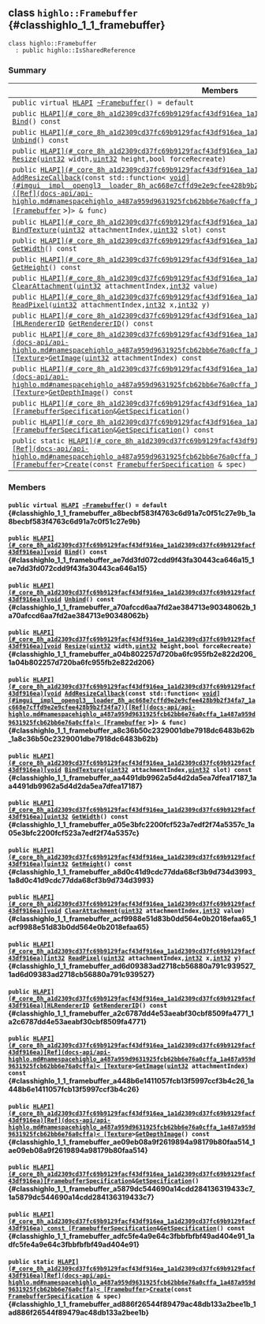 ## class `highlo::Framebuffer` {#classhighlo_1_1_framebuffer}

```
class highlo::Framebuffer
  : public highlo::IsSharedReference
```

### Summary

 Members                        | Descriptions                                
--------------------------------|---------------------------------------------
`public virtual `[`HLAPI`](#_core_8h_a1d2309cd37fc69b9129facf43df916ea_1a1d2309cd37fc69b9129facf43df916ea)` `[`~Framebuffer`](#classhighlo_1_1_framebuffer_a8becbf583f4763c6d91a7c0f51c27e9b_1a8becbf583f4763c6d91a7c0f51c27e9b)`() = default` | 
`public `[`HLAPI](#_core_8h_a1d2309cd37fc69b9129facf43df916ea_1a1d2309cd37fc69b9129facf43df916ea)[void`](#imgui__impl__opengl3__loader_8h_ac668e7cffd9e2e9cfee428b9b2f34fa7_1ac668e7cffd9e2e9cfee428b9b2f34fa7)` `[`Bind`](#classhighlo_1_1_framebuffer_ae7dd3fd072cdd9f43fa30443ca646a15_1ae7dd3fd072cdd9f43fa30443ca646a15)`() const` | 
`public `[`HLAPI](#_core_8h_a1d2309cd37fc69b9129facf43df916ea_1a1d2309cd37fc69b9129facf43df916ea)[void`](#imgui__impl__opengl3__loader_8h_ac668e7cffd9e2e9cfee428b9b2f34fa7_1ac668e7cffd9e2e9cfee428b9b2f34fa7)` `[`Unbind`](#classhighlo_1_1_framebuffer_a70afccd6aa7fd2ae384713e90348062b_1a70afccd6aa7fd2ae384713e90348062b)`() const` | 
`public `[`HLAPI](#_core_8h_a1d2309cd37fc69b9129facf43df916ea_1a1d2309cd37fc69b9129facf43df916ea)[void`](#imgui__impl__opengl3__loader_8h_ac668e7cffd9e2e9cfee428b9b2f34fa7_1ac668e7cffd9e2e9cfee428b9b2f34fa7)` `[`Resize`](#classhighlo_1_1_framebuffer_a04b802257d720ba6fc955fb2e822d206_1a04b802257d720ba6fc955fb2e822d206)`(`[`uint32`](#_base_types_8h_a1134b580f8da4de94ca6b1de4d37975e_1a1134b580f8da4de94ca6b1de4d37975e)` width,`[`uint32`](#_base_types_8h_a1134b580f8da4de94ca6b1de4d37975e_1a1134b580f8da4de94ca6b1de4d37975e)` height,bool forceRecreate)` | 
`public `[`HLAPI](#_core_8h_a1d2309cd37fc69b9129facf43df916ea_1a1d2309cd37fc69b9129facf43df916ea)[void`](#imgui__impl__opengl3__loader_8h_ac668e7cffd9e2e9cfee428b9b2f34fa7_1ac668e7cffd9e2e9cfee428b9b2f34fa7)` `[`AddResizeCallback`](#classhighlo_1_1_framebuffer_a8c36b50c2329001dbe7918dc6483b62b_1a8c36b50c2329001dbe7918dc6483b62b)`(const std::function< `[`void](#imgui__impl__opengl3__loader_8h_ac668e7cffd9e2e9cfee428b9b2f34fa7_1ac668e7cffd9e2e9cfee428b9b2f34fa7)([Ref](docs-api/api-highlo.md#namespacehighlo_a487a959d9631925fcb62bb6e76a0cffa_1a487a959d9631925fcb62bb6e76a0cffa)< [Framebuffer`](#classhighlo_1_1_framebuffer) >)`> & func)` | 
`public `[`HLAPI](#_core_8h_a1d2309cd37fc69b9129facf43df916ea_1a1d2309cd37fc69b9129facf43df916ea)[void`](#imgui__impl__opengl3__loader_8h_ac668e7cffd9e2e9cfee428b9b2f34fa7_1ac668e7cffd9e2e9cfee428b9b2f34fa7)` `[`BindTexture`](#classhighlo_1_1_framebuffer_aa4491db9962a5d4d2da5ea7dfea17187_1aa4491db9962a5d4d2da5ea7dfea17187)`(`[`uint32`](#_base_types_8h_a1134b580f8da4de94ca6b1de4d37975e_1a1134b580f8da4de94ca6b1de4d37975e)` attachmentIndex,`[`uint32`](#_base_types_8h_a1134b580f8da4de94ca6b1de4d37975e_1a1134b580f8da4de94ca6b1de4d37975e)` slot) const` | 
`public `[`HLAPI](#_core_8h_a1d2309cd37fc69b9129facf43df916ea_1a1d2309cd37fc69b9129facf43df916ea)[uint32`](#_base_types_8h_a1134b580f8da4de94ca6b1de4d37975e_1a1134b580f8da4de94ca6b1de4d37975e)` `[`GetWidth`](#classhighlo_1_1_framebuffer_a05e3bfc2200fcf523a7edf2f74a5357c_1a05e3bfc2200fcf523a7edf2f74a5357c)`() const` | 
`public `[`HLAPI](#_core_8h_a1d2309cd37fc69b9129facf43df916ea_1a1d2309cd37fc69b9129facf43df916ea)[uint32`](#_base_types_8h_a1134b580f8da4de94ca6b1de4d37975e_1a1134b580f8da4de94ca6b1de4d37975e)` `[`GetHeight`](#classhighlo_1_1_framebuffer_a8d0c41d9cdc77dda68cf3b9d734d3993_1a8d0c41d9cdc77dda68cf3b9d734d3993)`() const` | 
`public `[`HLAPI](#_core_8h_a1d2309cd37fc69b9129facf43df916ea_1a1d2309cd37fc69b9129facf43df916ea)[void`](#imgui__impl__opengl3__loader_8h_ac668e7cffd9e2e9cfee428b9b2f34fa7_1ac668e7cffd9e2e9cfee428b9b2f34fa7)` `[`ClearAttachment`](#classhighlo_1_1_framebuffer_acf9988e51d83b0dd564e0b2018efaa65_1acf9988e51d83b0dd564e0b2018efaa65)`(`[`uint32`](#_base_types_8h_a1134b580f8da4de94ca6b1de4d37975e_1a1134b580f8da4de94ca6b1de4d37975e)` attachmentIndex,`[`int32`](#_base_types_8h_a43d43196463bde49cb067f5c20ab8481_1a43d43196463bde49cb067f5c20ab8481)` value)` | 
`public `[`HLAPI](#_core_8h_a1d2309cd37fc69b9129facf43df916ea_1a1d2309cd37fc69b9129facf43df916ea)[int32`](#_base_types_8h_a43d43196463bde49cb067f5c20ab8481_1a43d43196463bde49cb067f5c20ab8481)` `[`ReadPixel`](#classhighlo_1_1_framebuffer_ad6d09383ad2718cb56880a791c939527_1ad6d09383ad2718cb56880a791c939527)`(`[`uint32`](#_base_types_8h_a1134b580f8da4de94ca6b1de4d37975e_1a1134b580f8da4de94ca6b1de4d37975e)` attachmentIndex,`[`int32`](#_base_types_8h_a43d43196463bde49cb067f5c20ab8481_1a43d43196463bde49cb067f5c20ab8481)` x,`[`int32`](#_base_types_8h_a43d43196463bde49cb067f5c20ab8481_1a43d43196463bde49cb067f5c20ab8481)` y)` | 
`public `[`HLAPI](#_core_8h_a1d2309cd37fc69b9129facf43df916ea_1a1d2309cd37fc69b9129facf43df916ea)[HLRendererID`](#_core_8h_a64678224f8e9a09b55c60e7a9e5998e0_1a64678224f8e9a09b55c60e7a9e5998e0)` `[`GetRendererID`](#classhighlo_1_1_framebuffer_a2c6787dd4e53aeabf30cbf8509fa4771_1a2c6787dd4e53aeabf30cbf8509fa4771)`() const` | 
`public `[`HLAPI](#_core_8h_a1d2309cd37fc69b9129facf43df916ea_1a1d2309cd37fc69b9129facf43df916ea)[Ref](docs-api/api-highlo.md#namespacehighlo_a487a959d9631925fcb62bb6e76a0cffa_1a487a959d9631925fcb62bb6e76a0cffa)< [Texture`](docs-api/api-highlo--Texture.md#classhighlo_1_1_texture)` > `[`GetImage`](#classhighlo_1_1_framebuffer_a448b6e1411057fcb13f5997ccf3b4c26_1a448b6e1411057fcb13f5997ccf3b4c26)`(`[`uint32`](#_base_types_8h_a1134b580f8da4de94ca6b1de4d37975e_1a1134b580f8da4de94ca6b1de4d37975e)` attachmentIndex) const` | 
`public `[`HLAPI](#_core_8h_a1d2309cd37fc69b9129facf43df916ea_1a1d2309cd37fc69b9129facf43df916ea)[Ref](docs-api/api-highlo.md#namespacehighlo_a487a959d9631925fcb62bb6e76a0cffa_1a487a959d9631925fcb62bb6e76a0cffa)< [Texture`](docs-api/api-highlo--Texture.md#classhighlo_1_1_texture)` > `[`GetDepthImage`](#classhighlo_1_1_framebuffer_ae09eb08a9f2619894a98179b80faa514_1ae09eb08a9f2619894a98179b80faa514)`() const` | 
`public `[`HLAPI](#_core_8h_a1d2309cd37fc69b9129facf43df916ea_1a1d2309cd37fc69b9129facf43df916ea)[FramebufferSpecification`](docs-api/api-highlo--FramebufferSpecification.md#structhighlo_1_1_framebuffer_specification)` & `[`GetSpecification`](#classhighlo_1_1_framebuffer_a5879dc544690a14cdd284136319433c7_1a5879dc544690a14cdd284136319433c7)`()` | 
`public `[`HLAPI](#_core_8h_a1d2309cd37fc69b9129facf43df916ea_1a1d2309cd37fc69b9129facf43df916ea) const [FramebufferSpecification`](docs-api/api-highlo--FramebufferSpecification.md#structhighlo_1_1_framebuffer_specification)` & `[`GetSpecification`](#classhighlo_1_1_framebuffer_adfc5fe4a9e64c3fbbfbfbf49ad404e91_1adfc5fe4a9e64c3fbbfbfbf49ad404e91)`() const` | 
`public static `[`HLAPI](#_core_8h_a1d2309cd37fc69b9129facf43df916ea_1a1d2309cd37fc69b9129facf43df916ea)[Ref](docs-api/api-highlo.md#namespacehighlo_a487a959d9631925fcb62bb6e76a0cffa_1a487a959d9631925fcb62bb6e76a0cffa)< [Framebuffer`](#classhighlo_1_1_framebuffer)` > `[`Create`](#classhighlo_1_1_framebuffer_ad886f26544f89479ac48db133a2bee1b_1ad886f26544f89479ac48db133a2bee1b)`(const `[`FramebufferSpecification`](docs-api/api-highlo--FramebufferSpecification.md#structhighlo_1_1_framebuffer_specification)` & spec)` | 

### Members

#### `public virtual `[`HLAPI`](#_core_8h_a1d2309cd37fc69b9129facf43df916ea_1a1d2309cd37fc69b9129facf43df916ea)` `[`~Framebuffer`](#classhighlo_1_1_framebuffer_a8becbf583f4763c6d91a7c0f51c27e9b_1a8becbf583f4763c6d91a7c0f51c27e9b)`() = default` {#classhighlo_1_1_framebuffer_a8becbf583f4763c6d91a7c0f51c27e9b_1a8becbf583f4763c6d91a7c0f51c27e9b}

#### `public `[`HLAPI](#_core_8h_a1d2309cd37fc69b9129facf43df916ea_1a1d2309cd37fc69b9129facf43df916ea)[void`](#imgui__impl__opengl3__loader_8h_ac668e7cffd9e2e9cfee428b9b2f34fa7_1ac668e7cffd9e2e9cfee428b9b2f34fa7)` `[`Bind`](#classhighlo_1_1_framebuffer_ae7dd3fd072cdd9f43fa30443ca646a15_1ae7dd3fd072cdd9f43fa30443ca646a15)`() const` {#classhighlo_1_1_framebuffer_ae7dd3fd072cdd9f43fa30443ca646a15_1ae7dd3fd072cdd9f43fa30443ca646a15}

#### `public `[`HLAPI](#_core_8h_a1d2309cd37fc69b9129facf43df916ea_1a1d2309cd37fc69b9129facf43df916ea)[void`](#imgui__impl__opengl3__loader_8h_ac668e7cffd9e2e9cfee428b9b2f34fa7_1ac668e7cffd9e2e9cfee428b9b2f34fa7)` `[`Unbind`](#classhighlo_1_1_framebuffer_a70afccd6aa7fd2ae384713e90348062b_1a70afccd6aa7fd2ae384713e90348062b)`() const` {#classhighlo_1_1_framebuffer_a70afccd6aa7fd2ae384713e90348062b_1a70afccd6aa7fd2ae384713e90348062b}

#### `public `[`HLAPI](#_core_8h_a1d2309cd37fc69b9129facf43df916ea_1a1d2309cd37fc69b9129facf43df916ea)[void`](#imgui__impl__opengl3__loader_8h_ac668e7cffd9e2e9cfee428b9b2f34fa7_1ac668e7cffd9e2e9cfee428b9b2f34fa7)` `[`Resize`](#classhighlo_1_1_framebuffer_a04b802257d720ba6fc955fb2e822d206_1a04b802257d720ba6fc955fb2e822d206)`(`[`uint32`](#_base_types_8h_a1134b580f8da4de94ca6b1de4d37975e_1a1134b580f8da4de94ca6b1de4d37975e)` width,`[`uint32`](#_base_types_8h_a1134b580f8da4de94ca6b1de4d37975e_1a1134b580f8da4de94ca6b1de4d37975e)` height,bool forceRecreate)` {#classhighlo_1_1_framebuffer_a04b802257d720ba6fc955fb2e822d206_1a04b802257d720ba6fc955fb2e822d206}

#### `public `[`HLAPI](#_core_8h_a1d2309cd37fc69b9129facf43df916ea_1a1d2309cd37fc69b9129facf43df916ea)[void`](#imgui__impl__opengl3__loader_8h_ac668e7cffd9e2e9cfee428b9b2f34fa7_1ac668e7cffd9e2e9cfee428b9b2f34fa7)` `[`AddResizeCallback`](#classhighlo_1_1_framebuffer_a8c36b50c2329001dbe7918dc6483b62b_1a8c36b50c2329001dbe7918dc6483b62b)`(const std::function< `[`void](#imgui__impl__opengl3__loader_8h_ac668e7cffd9e2e9cfee428b9b2f34fa7_1ac668e7cffd9e2e9cfee428b9b2f34fa7)([Ref](docs-api/api-highlo.md#namespacehighlo_a487a959d9631925fcb62bb6e76a0cffa_1a487a959d9631925fcb62bb6e76a0cffa)< [Framebuffer`](#classhighlo_1_1_framebuffer) >)`> & func)` {#classhighlo_1_1_framebuffer_a8c36b50c2329001dbe7918dc6483b62b_1a8c36b50c2329001dbe7918dc6483b62b}

#### `public `[`HLAPI](#_core_8h_a1d2309cd37fc69b9129facf43df916ea_1a1d2309cd37fc69b9129facf43df916ea)[void`](#imgui__impl__opengl3__loader_8h_ac668e7cffd9e2e9cfee428b9b2f34fa7_1ac668e7cffd9e2e9cfee428b9b2f34fa7)` `[`BindTexture`](#classhighlo_1_1_framebuffer_aa4491db9962a5d4d2da5ea7dfea17187_1aa4491db9962a5d4d2da5ea7dfea17187)`(`[`uint32`](#_base_types_8h_a1134b580f8da4de94ca6b1de4d37975e_1a1134b580f8da4de94ca6b1de4d37975e)` attachmentIndex,`[`uint32`](#_base_types_8h_a1134b580f8da4de94ca6b1de4d37975e_1a1134b580f8da4de94ca6b1de4d37975e)` slot) const` {#classhighlo_1_1_framebuffer_aa4491db9962a5d4d2da5ea7dfea17187_1aa4491db9962a5d4d2da5ea7dfea17187}

#### `public `[`HLAPI](#_core_8h_a1d2309cd37fc69b9129facf43df916ea_1a1d2309cd37fc69b9129facf43df916ea)[uint32`](#_base_types_8h_a1134b580f8da4de94ca6b1de4d37975e_1a1134b580f8da4de94ca6b1de4d37975e)` `[`GetWidth`](#classhighlo_1_1_framebuffer_a05e3bfc2200fcf523a7edf2f74a5357c_1a05e3bfc2200fcf523a7edf2f74a5357c)`() const` {#classhighlo_1_1_framebuffer_a05e3bfc2200fcf523a7edf2f74a5357c_1a05e3bfc2200fcf523a7edf2f74a5357c}

#### `public `[`HLAPI](#_core_8h_a1d2309cd37fc69b9129facf43df916ea_1a1d2309cd37fc69b9129facf43df916ea)[uint32`](#_base_types_8h_a1134b580f8da4de94ca6b1de4d37975e_1a1134b580f8da4de94ca6b1de4d37975e)` `[`GetHeight`](#classhighlo_1_1_framebuffer_a8d0c41d9cdc77dda68cf3b9d734d3993_1a8d0c41d9cdc77dda68cf3b9d734d3993)`() const` {#classhighlo_1_1_framebuffer_a8d0c41d9cdc77dda68cf3b9d734d3993_1a8d0c41d9cdc77dda68cf3b9d734d3993}

#### `public `[`HLAPI](#_core_8h_a1d2309cd37fc69b9129facf43df916ea_1a1d2309cd37fc69b9129facf43df916ea)[void`](#imgui__impl__opengl3__loader_8h_ac668e7cffd9e2e9cfee428b9b2f34fa7_1ac668e7cffd9e2e9cfee428b9b2f34fa7)` `[`ClearAttachment`](#classhighlo_1_1_framebuffer_acf9988e51d83b0dd564e0b2018efaa65_1acf9988e51d83b0dd564e0b2018efaa65)`(`[`uint32`](#_base_types_8h_a1134b580f8da4de94ca6b1de4d37975e_1a1134b580f8da4de94ca6b1de4d37975e)` attachmentIndex,`[`int32`](#_base_types_8h_a43d43196463bde49cb067f5c20ab8481_1a43d43196463bde49cb067f5c20ab8481)` value)` {#classhighlo_1_1_framebuffer_acf9988e51d83b0dd564e0b2018efaa65_1acf9988e51d83b0dd564e0b2018efaa65}

#### `public `[`HLAPI](#_core_8h_a1d2309cd37fc69b9129facf43df916ea_1a1d2309cd37fc69b9129facf43df916ea)[int32`](#_base_types_8h_a43d43196463bde49cb067f5c20ab8481_1a43d43196463bde49cb067f5c20ab8481)` `[`ReadPixel`](#classhighlo_1_1_framebuffer_ad6d09383ad2718cb56880a791c939527_1ad6d09383ad2718cb56880a791c939527)`(`[`uint32`](#_base_types_8h_a1134b580f8da4de94ca6b1de4d37975e_1a1134b580f8da4de94ca6b1de4d37975e)` attachmentIndex,`[`int32`](#_base_types_8h_a43d43196463bde49cb067f5c20ab8481_1a43d43196463bde49cb067f5c20ab8481)` x,`[`int32`](#_base_types_8h_a43d43196463bde49cb067f5c20ab8481_1a43d43196463bde49cb067f5c20ab8481)` y)` {#classhighlo_1_1_framebuffer_ad6d09383ad2718cb56880a791c939527_1ad6d09383ad2718cb56880a791c939527}

#### `public `[`HLAPI](#_core_8h_a1d2309cd37fc69b9129facf43df916ea_1a1d2309cd37fc69b9129facf43df916ea)[HLRendererID`](#_core_8h_a64678224f8e9a09b55c60e7a9e5998e0_1a64678224f8e9a09b55c60e7a9e5998e0)` `[`GetRendererID`](#classhighlo_1_1_framebuffer_a2c6787dd4e53aeabf30cbf8509fa4771_1a2c6787dd4e53aeabf30cbf8509fa4771)`() const` {#classhighlo_1_1_framebuffer_a2c6787dd4e53aeabf30cbf8509fa4771_1a2c6787dd4e53aeabf30cbf8509fa4771}

#### `public `[`HLAPI](#_core_8h_a1d2309cd37fc69b9129facf43df916ea_1a1d2309cd37fc69b9129facf43df916ea)[Ref](docs-api/api-highlo.md#namespacehighlo_a487a959d9631925fcb62bb6e76a0cffa_1a487a959d9631925fcb62bb6e76a0cffa)< [Texture`](docs-api/api-highlo--Texture.md#classhighlo_1_1_texture)` > `[`GetImage`](#classhighlo_1_1_framebuffer_a448b6e1411057fcb13f5997ccf3b4c26_1a448b6e1411057fcb13f5997ccf3b4c26)`(`[`uint32`](#_base_types_8h_a1134b580f8da4de94ca6b1de4d37975e_1a1134b580f8da4de94ca6b1de4d37975e)` attachmentIndex) const` {#classhighlo_1_1_framebuffer_a448b6e1411057fcb13f5997ccf3b4c26_1a448b6e1411057fcb13f5997ccf3b4c26}

#### `public `[`HLAPI](#_core_8h_a1d2309cd37fc69b9129facf43df916ea_1a1d2309cd37fc69b9129facf43df916ea)[Ref](docs-api/api-highlo.md#namespacehighlo_a487a959d9631925fcb62bb6e76a0cffa_1a487a959d9631925fcb62bb6e76a0cffa)< [Texture`](docs-api/api-highlo--Texture.md#classhighlo_1_1_texture)` > `[`GetDepthImage`](#classhighlo_1_1_framebuffer_ae09eb08a9f2619894a98179b80faa514_1ae09eb08a9f2619894a98179b80faa514)`() const` {#classhighlo_1_1_framebuffer_ae09eb08a9f2619894a98179b80faa514_1ae09eb08a9f2619894a98179b80faa514}

#### `public `[`HLAPI](#_core_8h_a1d2309cd37fc69b9129facf43df916ea_1a1d2309cd37fc69b9129facf43df916ea)[FramebufferSpecification`](docs-api/api-highlo--FramebufferSpecification.md#structhighlo_1_1_framebuffer_specification)` & `[`GetSpecification`](#classhighlo_1_1_framebuffer_a5879dc544690a14cdd284136319433c7_1a5879dc544690a14cdd284136319433c7)`()` {#classhighlo_1_1_framebuffer_a5879dc544690a14cdd284136319433c7_1a5879dc544690a14cdd284136319433c7}

#### `public `[`HLAPI](#_core_8h_a1d2309cd37fc69b9129facf43df916ea_1a1d2309cd37fc69b9129facf43df916ea) const [FramebufferSpecification`](docs-api/api-highlo--FramebufferSpecification.md#structhighlo_1_1_framebuffer_specification)` & `[`GetSpecification`](#classhighlo_1_1_framebuffer_adfc5fe4a9e64c3fbbfbfbf49ad404e91_1adfc5fe4a9e64c3fbbfbfbf49ad404e91)`() const` {#classhighlo_1_1_framebuffer_adfc5fe4a9e64c3fbbfbfbf49ad404e91_1adfc5fe4a9e64c3fbbfbfbf49ad404e91}

#### `public static `[`HLAPI](#_core_8h_a1d2309cd37fc69b9129facf43df916ea_1a1d2309cd37fc69b9129facf43df916ea)[Ref](docs-api/api-highlo.md#namespacehighlo_a487a959d9631925fcb62bb6e76a0cffa_1a487a959d9631925fcb62bb6e76a0cffa)< [Framebuffer`](#classhighlo_1_1_framebuffer)` > `[`Create`](#classhighlo_1_1_framebuffer_ad886f26544f89479ac48db133a2bee1b_1ad886f26544f89479ac48db133a2bee1b)`(const `[`FramebufferSpecification`](docs-api/api-highlo--FramebufferSpecification.md#structhighlo_1_1_framebuffer_specification)` & spec)` {#classhighlo_1_1_framebuffer_ad886f26544f89479ac48db133a2bee1b_1ad886f26544f89479ac48db133a2bee1b}

